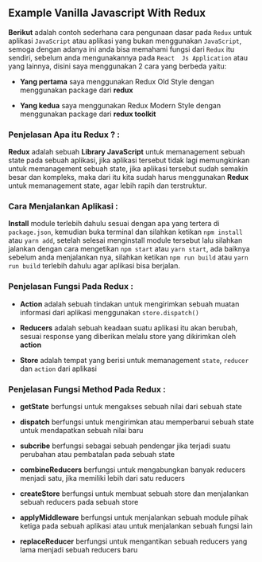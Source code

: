 ## Example Vanilla Javascript With Redux

**Berikut** adalah contoh  sederhana cara pengunaan dasar pada `Redux` untuk aplikasi `JavaScript` atau aplikasi yang bukan menggunakan `JavaScript`, semoga dengan adanya ini anda bisa memahami fungsi dari `Redux` itu sendiri, sebelum anda mengunakannya pada `React  Js Application` atau yang lainnya, disini saya menggunakan 2 cara yang berbeda yaitu:

*  **Yang pertama** saya menggunakan Redux Old Style dengan menggunakan package dari **redux**

*  **Yang kedua**  saya menggunakan Redux Modern Style dengan menggunakan package dari **redux toolkit**

### Penjelasan Apa itu Redux ? :

**Redux** adalah sebuah **Library JavaScript** untuk memanagement sebuah state pada sebuah aplikasi, jika aplikasi tersebut tidak lagi memungkinkan untuk memanagement sebuah state, jika aplikasi tersebut sudah semakin besar dan kompleks, maka dari itu kita sudah harus menggunakan **Redux** untuk memanagement state, agar lebih rapih dan terstruktur.

### Cara Menjalankan Aplikasi :

**Install** module terlebih dahulu sesuai dengan apa yang tertera di `package.json`, kemudian buka terminal dan silahkan ketikan `npm install` atau `yarn add`, setelah selesai menginstall module tersebut lalu silahkan jalankan dengan cara mengetikan `npm start` atau `yarn start`, ada baiknya sebelum anda menjalankan nya, silahkan ketikan `npm run build` atau `yarn run build` terlebih dahulu agar aplikasi bisa berjalan.

### Penjelasan Fungsi Pada Redux :

* **Action**  adalah sebuah tindakan untuk  mengirimkan sebuah muatan informasi dari aplikasi  menggunakan `store.dispatch()`

* **Reducers**  adalah sebuah keadaan suatu aplikasi itu akan berubah, sesuai response yang diberikan melalu store yang dikirimkan oleh **action**

* **Store** adalah tempat yang berisi untuk memanagement `state`, `reducer` dan `action` dari aplikasi

### Penjelasan Fungsi Method Pada Redux :

* **getState** berfungsi untuk mengakses sebuah nilai dari sebuah state 

* **dispatch** berfungsi untuk mengirimkan atau memperbarui sebuah state untuk mendapatkan sebuah nilai baru
* **subcribe**  berfungsi  sebagai sebuah pendengar jika terjadi suatu perubahan atau pembatalan pada sebuah state

* **combineReducers** berfungsi untuk mengabungkan banyak reducers menjadi satu, jika memiliki lebih dari satu reducers

*  **createStore** berfungsi untuk membuat sebuah store dan menjalankan sebuah reducers pada sebuah store

* **applyMiddleware** berfungsi untuk menjalankan sebuah module pihak ketiga pada sebuah aplikasi atau untuk menjalankan sebuah fungsi lain

* **replaceReducer** berfungsi untuk mengantikan sebuah reducers yang lama menjadi sebuah reducers baru
